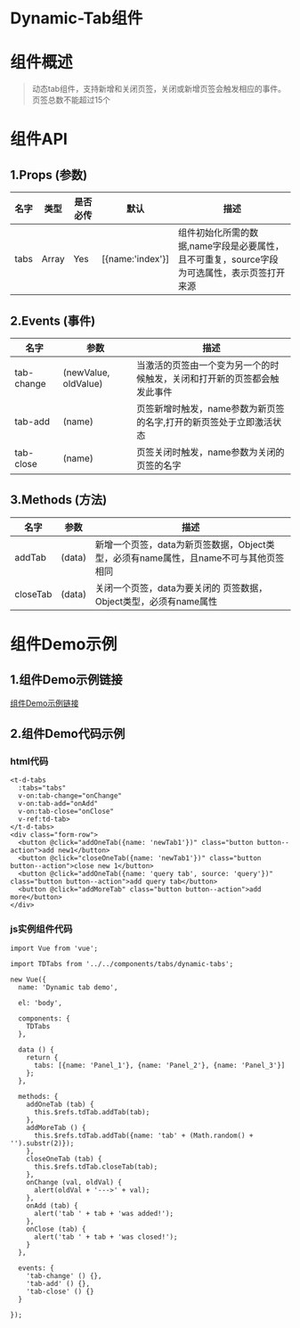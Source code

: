 # Dynamic-Tab组件


# 组件概述

> 动态tab组件，支持新增和关闭页签，关闭或新增页签会触发相应的事件。页签总数不能超过15个


# 组件API

## 1.Props \(参数\)

| 名字 | 类型 | 是否必传 | 默认 | 描述 |
| --- | --- | --- | --- | --- |
| tabs | Array| Yes | [{name:'index'}] | 组件初始化所需的数据,name字段是必要属性，且不可重复，source字段为可选属性，表示页签打开来源 |



## 2.Events \(事件\)

| 名字 | 参数 | 描述 |
| --- | --- | --- |
| tab-change | \(newValue, oldValue\) | 当激活的页签由一个变为另一个的时候触发，关闭和打开新的页签都会触发此事件 |
| tab-add | \(name\) | 页签新增时触发，name参数为新页签的名字,打开的新页签处于立即激活状态 |
| tab-close | \(name\) | 页签关闭时触发，name参数为关闭的页签的名字 |

## 3.Methods \(方法\)

| 名字 | 参数 | 描述 |
| --- | --- | --- |
| addTab | \(data\) | 新增一个页签，data为新页签数据，Object类型，必须有name属性，且name不可与其他页签相同 |
| closeTab | \(data\) | 关闭一个页签，data为要关闭的 页签数据，Object类型，必须有name属性 |



# 组件Demo示例

## 1.组件Demo示例链接

<a href="/examples/tabs-demo/index.html" target="_blank">组件Demo示例链接</a>

## 2.组件Demo代码示例
### html代码
```
<t-d-tabs
  :tabs="tabs"
  v-on:tab-change="onChange"
  v-on:tab-add="onAdd"
  v-on:tab-close="onClose"
  v-ref:td-tab>
</t-d-tabs>
<div class="form-row">
  <button @click="addOneTab({name: 'newTab1'})" class="button button--action">add new1</button>
  <button @click="closeOneTab({name: 'newTab1'})" class="button button--action">close new 1</button>
  <button @click="addOneTab({name: 'query tab', source: 'query'})" class="button button--action">add query tab</button>
  <button @click="addMoreTab" class="button button--action">add more</button>
</div>
```

### js实例组件代码
```
import Vue from 'vue';

import TDTabs from '../../components/tabs/dynamic-tabs';

new Vue({
  name: 'Dynamic tab demo',

  el: 'body',

  components: {
    TDTabs
  },

  data () {
    return {
      tabs: [{name: 'Panel_1'}, {name: 'Panel_2'}, {name: 'Panel_3'}]
    };
  },

  methods: {
    addOneTab (tab) {
      this.$refs.tdTab.addTab(tab);
    },
    addMoreTab () {
      this.$refs.tdTab.addTab({name: 'tab' + (Math.random() + '').substr(2)});
    },
    closeOneTab (tab) {
      this.$refs.tdTab.closeTab(tab);
    },
    onChange (val, oldVal) {
      alert(oldVal + '--->' + val);
    },
    onAdd (tab) {
      alert('tab ' + tab + 'was added!');
    },
    onClose (tab) {
      alert('tab ' + tab + 'was closed!');
    }
  },

  events: {
    'tab-change' () {},
    'tab-add' () {},
    'tab-close' () {}
  }

});
```
